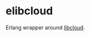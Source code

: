 elibcloud
=========

Erlang wrapper around [libcloud][libcloud].

[libcloud]: https://libcloud.readthedocs.org/
